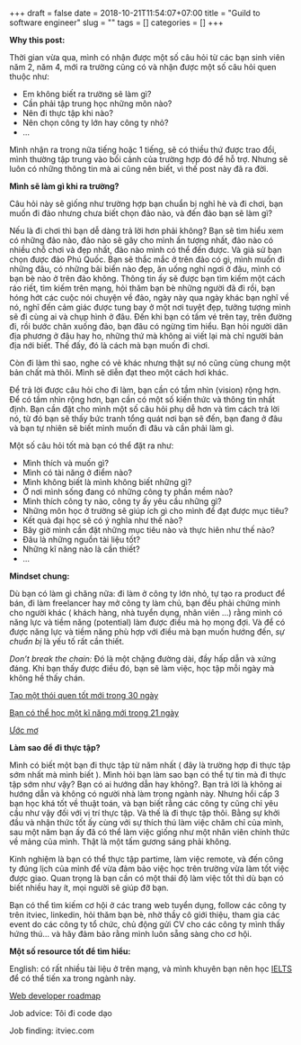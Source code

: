 +++ 
draft = false
date = 2018-10-21T11:54:07+07:00
title = "Guild to software engineer"
slug = "" 
tags = []
categories = []
+++

**Why this post:**

Thời gian vừa qua, mình có nhận được một số câu hỏi từ các bạn sinh viên năm 2, năm 4, mới ra trường cũng có và nhận được một số câu hỏi quen thuộc như:

- Em không biết ra trường sẽ làm gì?
- Cần phải tập trung học những môn nào?
- Nên đi thực tập khi nào?
- Nên chọn công ty lớn hay công ty nhỏ?
- …

Mình nhận ra trong nữa tiếng hoặc 1 tiếng, sẽ có thiều thứ được trao đổi, mình thường tập trung vào bối cảnh của trường hợp đó để hỗ trợ. Nhưng sẽ luôn có những thông tin mà ai cũng nên biết, vì thế post này đã ra đời.

**Mình sẽ làm gì khi ra trường?**

Câu hỏi này sẽ giống như trường hợp bạn chuẩn bị nghỉ hè và đi chơi, bạn muốn đi đảo nhưng chưa biết chọn đảo nào, và đến đảo bạn sẽ làm gì?

Nếu là đi chơi thì bạn dễ dàng trả lời hơn phải không?
Bạn sẽ tìm hiểu xem có những đảo nào, đảo nào sẽ gây cho mình ấn tượng nhất, đảo nào có nhiều chỗ chơi và đẹp nhất, đảo nào mình có thể đến được. Và giả sử bạn chọn được đảo Phú Quốc. Bạn sẽ thắc mắc ở trên đảo có gì, mình muốn đi những đâu, có những bãi biển nào đẹp, ăn uống nghỉ ngơi ở đâu, mình có bạn bè nào ở trên đảo không. Thông tin ấy sẽ được bạn tìm kiếm một cách ráo riết, tìm kiếm trên mạng, hỏi thăm bạn bè những người đã đi rồi, bạn hóng hớt các cuộc nói chuyện về đảo, ngày này qua ngày khác bạn nghĩ về nó, nghĩ đến cảm giác được tung bay ở một nơi tuyệt đẹp, tưởng tượng mình sẽ đi cùng ai và chụp hình ở đâu. Đến khi bạn có tấm vé trên tay, trên đường đi, rồi bước chân xuống đảo, bạn đâu có ngừng tìm hiểu. Bạn hỏi người dân địa phương ở đâu hay ho, những thứ mà không ai viết lại mà chỉ người bản địa nới biết.
Thế đấy, đó là cách mà bạn muốn đi chơi.

Còn đi làm thì sao, nghe có vẻ khác nhưng thật sự nó cũng cùng chung một bản chất mà thôi. Mình sẽ diễn đạt theo một cách hơi khác.

Để trả lời được câu hỏi cho đi làm, bạn cần có tầm nhìn (vision) rộng hơn. Để có tầm nhìn rộng hơn, bạn cần có một số kiến thức và thông tin nhất định. Bạn cần đặt cho mình một số câu hỏi phụ dễ hơn và tìm cách trả lời nó, từ đó bạn sẽ thấy bức tranh tổng quát nơi bạn sẽ đến, bạn đang ở đâu và bạn tự nhiên sẽ biết mình muốn đi đâu và cần phải làm gì.

Một số câu hỏi tốt mà bạn có thể đặt ra như:

- Mình thích và muốn gì?
- Mình có tài năng ở điểm nào?
- Mình không biết là mình không biết những gì?
- Ở nơi mình sống đang có những công ty phần mềm nào?
- Mình thích công ty nào, công ty ấy yêu cầu những gì?
- Những môn học ở trường sẽ giúp ích gì cho mình để đạt được mục tiêu?
- Kết quả đại học sẽ có ý nghĩa như thế nào?
- Bây giờ mình cần đặt những mục tiêu nào và thực hiên như thế nào?
- Đâu là những nguồn tài liệu tốt?
- Những kĩ năng nào là cần thiết?
- …

**Mindset chung:**

Dù bạn có làm gì chăng nữa: đi làm ở công ty lớn nhỏ, tự tạo ra product để bán, đi làm freelancer hay mở công ty làm chủ, bạn đều phải chứng minh cho người khác ( khách hàng, nhà tuyển dụng, nhân viên …) rằng mình có năng lực và tiềm năng (potential) làm được điều mà họ mong đợi.
Và để có được năng lực và tiềm năng phù hợp với điều mà bạn muốn hướng đến, *sự chuẩn bị* là yếu tố rất cần thiết.

*Don’t break the chain:*
Đó là một chặng đường dài, đầy hấp dẫn và xứng đáng. Khi bạn thấy được điều đó, bạn sẽ làm việc, học tập mỗi ngày mà không hề thấy chán.

[Tạo một thói quen tốt mới trong 30 ngày](https://www.ted.com/talks/matt_cutts_try_something_new_for_30_days?language=vi)

[Bạn có thể học một kĩ năng mới trong 21 ngày](https://www.youtube.com/watch?v=5MgBikgcWnY)

[Ước mơ](https://www.youtube.com/watch?v=g-jwWYX7Jlo)

**Làm sao để đi thực tập?**

Mình có biết một bạn đi thực tập từ năm nhất ( đây là trường hợp đi thực tập sớm nhất mà mình biết ). Mình hỏi bạn làm sao bạn có thể tự tin mà đi thực tập sớm như vậy? Bạn có ai hướng dẫn hay không?.
Bạn trả lời là không ai hướng dẫn và không có người nhà làm trong ngành này. Nhưng hồi cấp 3 bạn học khá tốt về thuật toán, và bạn biết rằng các công ty cũng chỉ yêu cầu như vậy đối với vị trí thực tập. Và thế là đi thực tập thôi.
Bằng sự khởi đầu và nhận thức tốt ấy cùng với sự thích thú làm việc chăm chỉ của mình, sau một năm bạn ấy đã có thể làm việc giống như một nhân viên chính thức về mảng của mình.
Thật là một tấm gương sáng phải không. 

Kinh nghiệm là bạn có thể thực tập partime, làm việc remote, và đến công ty đúng lịch của mình để vừa đảm bảo việc học trên trường vừa làm tốt việc được giao. Quan trọng là bạn cần có một thái độ làm việc tốt thì dù bạn có biết nhiều hay ít, mọi người sẽ giúp đỡ bạn.

Bạn có thể tìm kiếm cơ hội ở các trang web tuyển dụng, follow các công ty trên itviec, linkedin, hỏi thăm bạn bè, nhờ thầy cô giới thiệu, tham gia các event do các công ty tổ chức, chủ động gửi CV cho các công ty mình thấy hứng thú… và hãy đảm bảo rằng mình luôn sẵng sàng cho cơ hội.

**Một số resource tốt để tìm hiểu:**

English: có rất nhiều tài liệu ở trên mạng, và mình khuyên bạn nên học [IELTS](https://www.ielts.org/) để có thể tiến xa trong ngành này.

[Web developer roadmap](https://github.com/kamranahmedse/developer-roadmap)

Job advice: Tôi đi code dạo

Job finding: itviec.com
